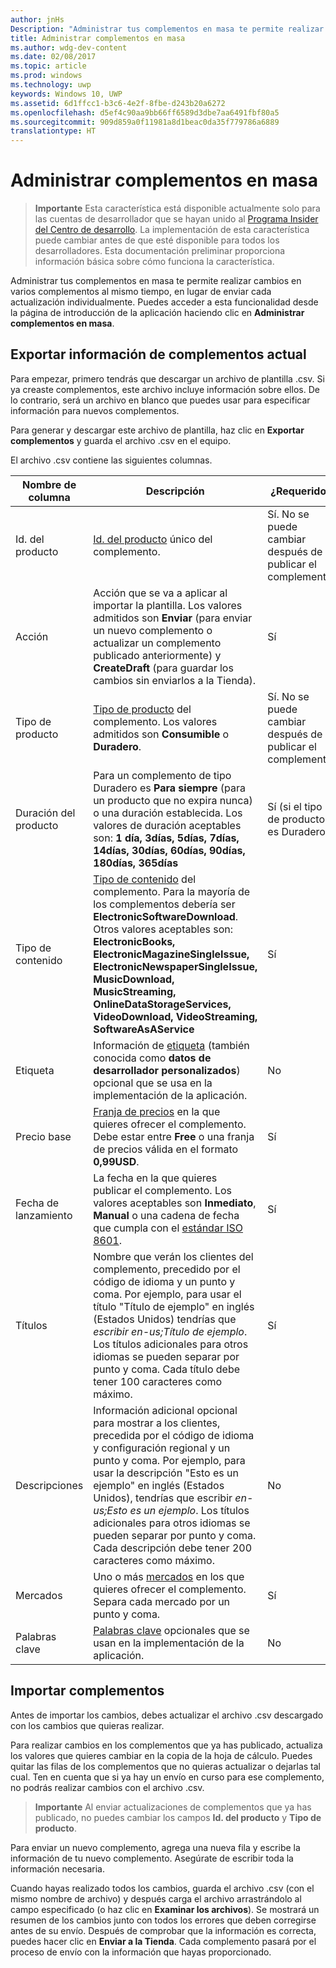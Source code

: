 ```yaml
---
author: jnHs
Description: "Administrar tus complementos en masa te permite realizar cambios en varios complementos al mismo tiempo, en lugar de enviar cada actualización individualmente."
title: Administrar complementos en masa
ms.author: wdg-dev-content
ms.date: 02/08/2017
ms.topic: article
ms.prod: windows
ms.technology: uwp
keywords: Windows 10, UWP
ms.assetid: 6d1ffcc1-b3c6-4e2f-8fbe-d243b20a6272
ms.openlocfilehash: d5ef4c90aa9bb66ff6589d3dbe7aa6491fbf80a5
ms.sourcegitcommit: 909d859a0f11981a8d1beac0da35f779786a6889
translationtype: HT
---
```

# <a name="manage-add-ons-in-bulk"></a>Administrar complementos en masa

> **Importante** Esta característica está disponible actualmente solo para las cuentas de desarrollador que se hayan unido al [Programa Insider del Centro de desarrollo](dev-center-insider-program.md). La implementación de esta característica puede cambiar antes de que esté disponible para todos los desarrolladores. Esta documentación preliminar proporciona información básica sobre cómo funciona la característica.

Administrar tus complementos en masa te permite realizar cambios en varios complementos al mismo tiempo, en lugar de enviar cada actualización individualmente. Puedes acceder a esta funcionalidad desde la página de introducción de la aplicación haciendo clic en **Administrar complementos en masa**.

## <a name="export-current-add-on-info"></a>Exportar información de complementos actual

Para empezar, primero tendrás que descargar un archivo de plantilla .csv. Si ya creaste complementos, este archivo incluye información sobre ellos. De lo contrario, será un archivo en blanco que puedes usar para especificar información para nuevos complementos.

Para generar y descargar este archivo de plantilla, haz clic en **Exportar complementos** y guarda el archivo .csv en el equipo.

El archivo .csv contiene las siguientes columnas. 

| Nombre de columna               | Descripción                            | ¿Requerido?      |
|---------------------------|----------------------------------|----------------------|
| Id. del producto    |  [Id. del producto](set-your-add-on-product-id.md#product-id) único del complemento.  | Sí. No se puede cambiar después de publicar el complemento. |
| Acción |Acción que se va a aplicar al importar la plantilla. Los valores admitidos son **Enviar** (para enviar un nuevo complemento o actualizar un complemento publicado anteriormente) y **CreateDraft** (para guardar los cambios sin enviarlos a la Tienda). |     Sí |
| Tipo de producto    | [Tipo de producto](set-your-add-on-product-id.md#product-type) del complemento. Los valores admitidos son **Consumible** o **Duradero**. |    Sí. No se puede cambiar después de publicar el complemento. |
| Duración del producto    | Para un complemento de tipo Duradero es **Para siempre** (para un producto que no expira nunca) o una duración establecida. Los valores de duración aceptables son: **1 día, 3días, 5días, 7días, 14días, 30días, 60días, 90días, 180días, 365días**    | Sí (si el tipo de producto es Duradero) |
| Tipo de contenido    | [Tipo de contenido](enter-add-on-properties.md#content-type) del complemento. Para la mayoría de los complementos debería ser **ElectronicSoftwareDownload**. Otros valores aceptables son: **ElectronicBooks, ElectronicMagazineSingleIssue, ElectronicNewspaperSingleIssue, MusicDownload, MusicStreaming, OnlineDataStorageServices, VideoDownload, VideoStreaming, SoftwareAsAService** |    Sí |
| Etiqueta    | Información de [etiqueta](enter-add-on-properties.md#custom-developer-data) (también conocida como **datos de desarrollador personalizados**) opcional que se usa en la implementación de la aplicación. | No |
| Precio base    | [Franja de precios](set-add-on-pricing-and-availability.md#base-price) en la que quieres ofrecer el complemento. Debe estar entre **Free** o una franja de precios válida en el formato **0,99USD**. |    Sí |
| Fecha de lanzamiento    | La fecha en la que quieres publicar el complemento. Los valores aceptables son **Inmediato**, **Manual** o una cadena de fecha que cumpla con el [estándar ISO 8601](http://go.microsoft.com/fwlink/p/?LinkId=817237). | Sí |
| Títulos    | Nombre que verán los clientes del complemento, precedido por el código de idioma y un punto y coma. Por ejemplo, para usar el título "Título de ejemplo" en inglés (Estados Unidos) tendrías que *escribir en-us;Título de ejemplo*. Los títulos adicionales para otros idiomas se pueden separar por punto y coma. Cada título debe tener 100 caracteres como máximo.     | Sí |
|Descripciones    | Información adicional opcional para mostrar a los clientes, precedida por el código de idioma y configuración regional y un punto y coma. Por ejemplo, para usar la descripción "Esto es un ejemplo" en inglés (Estados Unidos), tendrías que escribir *en-us;Esto es un ejemplo*. Los títulos adicionales para otros idiomas se pueden separar por punto y coma. Cada descripción debe tener 200 caracteres como máximo.    | No |
| Mercados |    Uno o más [mercados](define-pricing-and-market-selection.md#windows-store-consumer-markets) en los que quieres ofrecer el complemento. Separa cada mercado por un punto y coma. |    Sí |
|Palabras clave |    [Palabras clave](enter-add-on-properties.md#keywords) opcionales que se usan en la implementación de la aplicación. | No |

## <a name="import-add-ons"></a>Importar complementos

Antes de importar los cambios, debes actualizar el archivo .csv descargado con los cambios que quieras realizar.

Para realizar cambios en los complementos que ya has publicado, actualiza los valores que quieres cambiar en la copia de la hoja de cálculo. Puedes quitar las filas de los complementos que no quieras actualizar o dejarlas tal cual. Ten en cuenta que si ya hay un envío en curso para ese complemento, no podrás realizar cambios con el archivo .csv.

> **Importante** Al enviar actualizaciones de complementos que ya has publicado, no puedes cambiar los campos **Id. del producto** y **Tipo de producto**.

Para enviar un nuevo complemento, agrega una nueva fila y escribe la información de tu nuevo complemento. Asegúrate de escribir toda la información necesaria. 

Cuando hayas realizado todos los cambios, guarda el archivo .csv (con el mismo nombre de archivo) y después carga el archivo arrastrándolo al campo especificado (o haz clic en **Examinar los archivos**). Se mostrará un resumen de los cambios junto con todos los errores que deben corregirse antes de su envío. Después de comprobar que la información es correcta, puedes hacer clic en **Enviar a la Tienda**. Cada complemento pasará por el proceso de envío con la información que hayas proporcionado.


